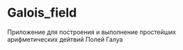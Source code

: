 # Galois_field
Приложение для построения и выполнение простейших арифметических дейтвий Полей Галуа
